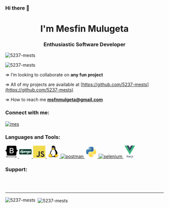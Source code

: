 ### Hi there 👋

<h1 align="center">I'm Mesfin Mulugeta</h1>
<h3 align="center">Enthusiastic Software Developer</h3>

<p align="left"> 
  <img src="https://komarev.com/ghpvc/?username=5237-mests&label=Profile%20views&color=0e75b6&style=flat" alt="5237-mests" /> 
</p>

<p align="left"> 
  <a>
    <img src="https://github-profile-trophy.vercel.app/?username=5237-mests" alt="5237-mests" />
  </a> 
</p>



=> I’m looking to collaborate on **any fun project**

=> All of my projects are available at [https://github.com/5237-mests](https://github.com/5237-mests)

=> How to reach me **msfnmulgeta@gmail.com**

<h3 align="left">Connect with me:</h3>
<p align="left">
<a href="https://www.linkedin.com/in/mesfin-mulgeta/" target="blank">
  <img align="center" src="https://raw.githubusercontent.com/rahuldkjain/github-profile-readme-generator/master/src/images/icons/Social/linked-in-alt.svg" alt="mes" height="30" width="40" />
  </a>
</p>

<h3 align="left">Languages and Tools:</h3>
<p align="left"> 
  <a href="https://getbootstrap.com" target="_blank"> 
    <img src="https://raw.githubusercontent.com/devicons/devicon/master/icons/bootstrap/bootstrap-plain-wordmark.svg" alt="bootstrap" width="40" height="40"/>        </a> 
  <a href="https://www.djangoproject.com/" target="_blank"> 
    <img src="https://raw.githubusercontent.com/devicons/devicon/master/icons/django/django-original.svg" alt="django" width="40" height="40"/> 
  </a> 
  <a href="https://developer.mozilla.org/en-US/docs/Web/JavaScript" target="_blank"> 
    <img src="https://raw.githubusercontent.com/devicons/devicon/master/icons/javascript/javascript-original.svg" alt="javascript" width="40" height="40"/> 
  </a> 
  <a href="https://www.linux.org/" target="_blank"> 
    <img src="https://raw.githubusercontent.com/devicons/devicon/master/icons/linux/linux-original.svg" alt="linux" width="40" height="40"/> 
  </a> 
  <a href="https://postman.com" target="_blank"> 
    <img src="https://www.vectorlogo.zone/logos/getpostman/getpostman-icon.svg" alt="postman" width="40" height="40"/> 
  </a> 
  <a href="https://www.python.org" target="_blank"> 
    <img src="https://raw.githubusercontent.com/devicons/devicon/master/icons/python/python-original.svg" alt="python" width="40" height="40"/> 
  </a> 
  <a href="https://www.selenium.dev" target="_blank"> 
    <img src="https://raw.githubusercontent.com/detain/svg-logos/780f25886640cef088af994181646db2f6b1a3f8/svg/selenium-logo.svg" alt="selenium" width="40"              height="40"/> 
  </a> 
  <a href="https://react.dev/" target="_blank"> 
    <img src="https://raw.githubusercontent.com/devicons/devicon/master/icons/vuejs/vuejs-original-wordmark.svg" alt="vuejs" width="40" height="40"/> 
  </a> 
</p>

<h3 align="left">Support:</h3>
<br><br>
<hr>

<p>
  <img align="left" src="https://github-readme-stats.vercel.app/api/top-langs?username=5237-mests&show_icons=true&locale=en&layout=compact" alt="5237-mests" />
</p>

<p>&nbsp;
  <img align="center" src="https://github-readme-stats.vercel.app/api?username=5237-mests&show_icons=true&locale=en" alt="5237-mests" />
</p>
